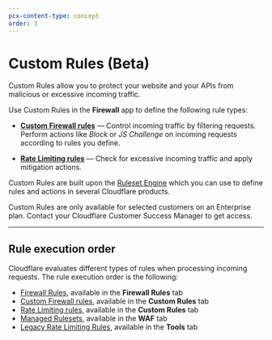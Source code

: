```yaml
---
pcx-content-type: concept
order: 3
---
```


# Custom Rules (Beta)

Custom Rules allow you to protect your website and your APIs from malicious or excessive incoming traffic.

Use Custom Rules in the **Firewall** app to define the following rule types:

- [**Custom Firewall rules**](/custom-rules/custom-firewall) — Control incoming traffic by filtering requests. Perform actions like _Block_ or _JS Challenge_ on incoming requests according to rules you define.

- [**Rate Limiting rules**](/custom-rules/rate-limiting) — Check for excessive incoming traffic and apply mitigation actions.

Custom Rules are built upon the [Ruleset Engine](https://developers.cloudflare.com/ruleset-engine/) which you can use to define rules and actions in several Cloudflare products.

<Aside type='warning'>

Custom Rules are only available for selected customers on an Enterprise plan. Contact your Cloudflare Customer Success Manager to get access.

</Aside>

---

## Rule execution order

Cloudflare evaluates different types of rules when processing incoming requests. The rule execution order is the following:

- [Firewall Rules](https://developers.cloudflare.com/firewall/cf-firewall-rules), available in the **Firewall Rules** tab
- [Custom Firewall rules](/custom-rules/custom-firewall), available in the **Custom Rules** tab
- [Rate Limiting rules](/custom-rules/rate-limiting), available in the **Custom Rules** tab
- [Managed Rulesets](/managed-rulesets), available in the **WAF** tab
- [Legacy Rate Limiting Rules](https://support.cloudflare.com/hc/articles/115001635128), available in the **Tools** tab
